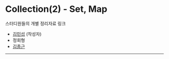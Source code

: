 # Collection(2) - Set, Map

스터디원들의 개별 정리자료 링크

- [김민섭](https://www.notion.so/Collection-Set-Map-5931c8b7a797480dbc10dcb6cc8f8e60) (작성자)
- 정회형
- [김종근](https://github.com/Bellroute/TIL/blob/master/%EC%9E%90%EB%A3%8C%EA%B5%AC%EC%A1%B0/Set%EA%B3%BC_Map.md)

---